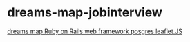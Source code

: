 # dreams-map-jobinterview
<a href="https://gist.github.com/luismendes070/c660f3661ce7251606369e75a306dc93">dreams map Ruby on Rails web framework posgres leaflet.JS</a>
